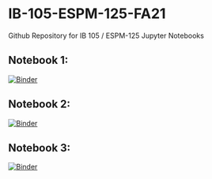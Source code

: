 # IB-105-ESPM-125-FA21
Github Repository for IB 105 / ESPM-125 Jupyter Notebooks

## Notebook 1:

[![Binder](https://img.shields.io/badge/Launch-UCB%20Datahub-blue.svg)](https://datahub.berkeley.edu/hub/user-redirect/git-pull?repo=https%3A%2F%2Fgithub.com%2Fds-modules%2FIB-105-ESPM-125-FA21&urlpath=tree%2FIB-105-ESPM-125-FA21%2Fnotebook1.ipynb&branch=main)

## Notebook 2:

[![Binder](https://img.shields.io/badge/Launch-UCB%20Datahub-blue.svg)](https://datahub.berkeley.edu/hub/user-redirect/git-pull?repo=https%3A%2F%2Fgithub.com%2Fds-modules%2FIB-105-ESPM-125-FA21&urlpath=tree%2FIB-105-ESPM-125-FA21%2Fnotebook2.ipynb&branch=main)

## Notebook 3:

[![Binder](https://img.shields.io/badge/Launch-UCB%20Datahub-blue.svg)](https://datahub.berkeley.edu/hub/user-redirect/git-pull?repo=https%3A%2F%2Fgithub.com%2Fds-modules%2FIB-105-ESPM-125-FA21&urlpath=tree%2FIB-105-ESPM-125-FA21%2Fgeonomics_biogeo_2020.ipynb&branch=main)